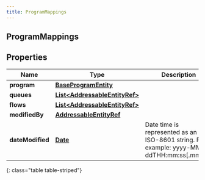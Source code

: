 ```yaml
---
title: ProgramMappings
---
```


## ProgramMappings

## Properties

| Name             | Type                                                                                 | Description                                                                             | Notes      |
| ---------------- | ------------------------------------------------------------------------------------ | --------------------------------------------------------------------------------------- | ---------- |
| **program**      | <!----><!---->[**BaseProgramEntity**](BaseProgramEntity.md)<!---->                   |                                                                                         | [optional] |
| **queues**       | <!----><!---->[**List&lt;AddressableEntityRef&gt;**](AddressableEntityRef.md)<!----> |                                                                                         | [optional] |
| **flows**        | <!----><!---->[**List&lt;AddressableEntityRef&gt;**](AddressableEntityRef.md)<!----> |                                                                                         | [optional] |
| **modifiedBy**   | <!----><!---->[**AddressableEntityRef**](AddressableEntityRef.md)<!---->             |                                                                                         | [optional] |
| **dateModified** | <!----><!---->[**Date**](Date.md)<!---->                                             | Date time is represented as an ISO-8601 string. For example: yyyy-MM-ddTHH:mm:ss[.mmm]Z | [optional] |

{: class="table table-striped"}
